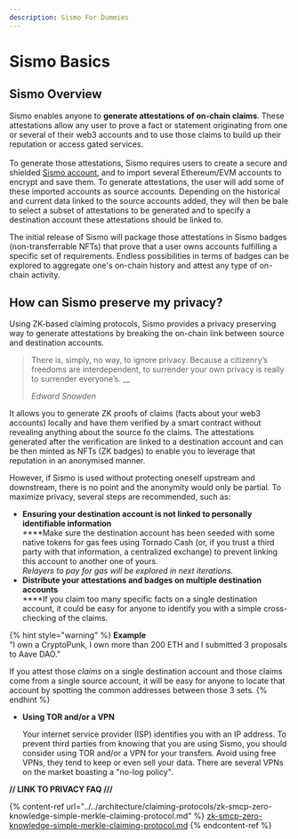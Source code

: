 ```yaml
---
description: Sismo For Dummies
---
```


# Sismo Basics

## Sismo Overview

Sismo enables anyone to **generate attestations of on-chain claims**. These attestations allow any user to prove a fact or statement originating from one or several of their web3 accounts and to use those claims to build up their reputation or access gated services.\
\
To generate those attestations, Sismo requires users to create a secure and shielded [Sismo account](sismo-account.md), and to import several Ethereum/EVM accounts to encrypt and save them. To generate attestations, the user will add some of these imported accounts as source accounts. Depending on the historical and current data linked to the source accounts added, they will then be bale to select a subset of attestations to be generated and to specify a destination account these attestations should be linked to.

The initial release of Sismo will package those attestations in Sismo badges (non-transferrable NFTs) that prove that a user owns accounts fulfilling a specific set of requirements. Endless possibilities in terms of badges can be explored to aggregate one's on-chain history and attest any type of on-chain activity.

## How can Sismo preserve my privacy?

Using ZK-based claiming protocols, Sismo provides a privacy preserving way to generate attestations by breaking the on-chain link between source and destination accounts.&#x20;

> There is, simply, no way, to ignore privacy. Because a citizenry’s freedoms are interdependent, to surrender your own privacy is really to surrender everyone’s.                                                                                                           __                                                                                                          &#x20;
>
> &#x20;                                                                                                                              _Edward Snowden_

It allows you to generate ZK proofs of claims (facts about your web3 accounts) locally and have them verified by a smart contract without revealing anything about the source fo the claims. The attestations generated after the verification are linked to a destination account and can be then minted as NFTs (ZK badges) to enable you to leverage that reputation in an anonymised manner.

However, if Sismo is used without protecting oneself upstream and downstream, there is no point and the anonymity would only be partial. To maximize privacy, several steps are recommended, such as:

* **Ensuring your destination account is not linked to personally identifiable information**\
  ****Make sure the destination account has been seeded with some native tokens for gas fees using Tornado Cash (or, if you trust a third party with that information, a centralized exchange) to prevent linking this account to another one of yours.\
  _Relayers to pay for gas will be explored in next iterations._
* **Distribute your attestations and badges on multiple destination accounts**\
  ****If you claim too many specific facts on a single destination account, it could be easy for anyone to identify you with a simple cross-checking of the claims.

{% hint style="warning" %}
**Example**\
"I own a CryptoPunk, I own more than 200 ETH and I submitted 3 proposals to Aave DAO."&#x20;

If you attest those _claims_ on a single destination account and those claims come from a single source account, it will be easy for anyone to locate that account by spotting the common addresses between those 3 sets.
{% endhint %}

*   **Using TOR and/or a VPN**

    Your internet service provider (ISP) identifies you with an IP address. To prevent third parties from knowing that you are using Sismo, you should consider using TOR and/or a VPN for your transfers. Avoid using free VPNs, they tend to keep or even sell your data. There are several VPNs on the market boasting a "no-log policy".

**// LINK TO PRIVACY FAQ ///**

{% content-ref url="../../architecture/claiming-protocols/zk-smcp-zero-knowledge-simple-merkle-claiming-protocol.md" %}
[zk-smcp-zero-knowledge-simple-merkle-claiming-protocol.md](../../architecture/claiming-protocols/zk-smcp-zero-knowledge-simple-merkle-claiming-protocol.md)
{% endcontent-ref %}
